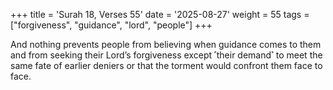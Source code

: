 +++
title = 'Surah 18, Verses 55'
date = '2025-08-27'
weight = 55
tags = ["forgiveness", "guidance", "lord", "people"]
+++

And nothing prevents people from believing when guidance comes to them and from seeking their Lord’s forgiveness except ˹their demand˺ to meet the same fate of earlier deniers or that the torment would confront them face to face.